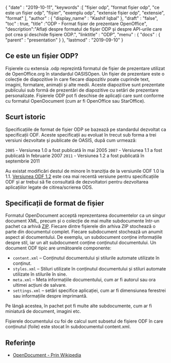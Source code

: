 {
  "date" : "2019-10-11",
  "keywords" :[ "fișier odp", "format fișier odp", "ce este un fișier odp", "fișier", "exemplu odp", "extensie fișier odp", "extensie", "format" ],
  "author" : {
    "display_name" : "Kashif Iqbal"
},
  "draft" : "false",
  "toc" : true,
  "title" :"ODP - Format fișier de prezentare OpenOffice",
  "description":"Aflați despre formatul de fișier ODP și despre API-urile care pot crea și deschide fișiere ODP.",
  "linktitle" : "ODP",
  "menu" : {
    "docs" : {
      "parent" : "presentation"
}
},
  "lastmod" : "2019-09-10"
}

## Ce este un fișier ODP?

Fișierele cu extensia .odp reprezintă formatul de fișier de prezentare utilizat de OpenOffice.org în standardul OASISOpen. Un fișier de prezentare este o colecție de diapozitive în care fiecare diapozitiv poate cuprinde text, imagini, formatare, animații și alte medii. Aceste diapozitive sunt prezentate publicului sub formă de prezentări de diapozitive cu setări de prezentare personalizate. Fișierele ODP pot fi deschise de aplicații care sunt conforme cu formatul OpenDocument (cum ar fi OpenOffice sau StarOffice).

## Scurt istoric

Specificațiile de format de fișier ODP se bazează pe standardul dezvoltat ca specificații ODF. Aceste specificații au evoluat în trecut sub forma a trei versiuni dezvoltate și publicate de OASIS, după cum urmează:

`2005` - Versiunea 1.0 a fost publicată în mai 2005
`2007` - Versiunea 1.1 a fost publicată în februarie 2007
`2011` - Versiunea 1.2 a fost publicată în septembrie 2011

Au existat modificări destul de minore în tranziția de la versiunile ODF 1.0 la 1.1. [Versiunea ODF 1.2](https://www.oasis-open.org/standards#opendocumentv1.2) este cea mai recentă versiune pentru specificațiile ODF și ar trebui să fie consultată de dezvoltatori pentru dezvoltarea aplicațiilor legate de citirea/scrierea ODS.

## Specificații de format de fișier

Formatul OpenDocument acceptă reprezentarea documentelor ca un singur document XML, precum și o colecție de mai multe subdocumente într-un pachet ca arhivă [ZIP](https://docs.fileformat.com/compression/zip/). Fiecare dintre fișierele din arhiva ZIP stochează o parte din documentul complet. Fiecare subdocument stochează un anumit aspect al documentului. De exemplu, un subdocument conține informațiile despre stil, iar un alt subdocument conține conținutul documentului. Un document ODF tipic are următoarele componente:

* `content.xml` – Conținutul documentului și stilurile automate utilizate în conținut.
* `styles.xml` – Stiluri utilizate în conținutul documentului și stiluri automate utilizate în stilurile în sine.
* `meta.xml` – Meta informațiile documentului, cum ar fi autorul sau ora ultimei acțiuni de salvare.
* `settings.xml` – setări specifice aplicației, cum ar fi dimensiunea ferestrei sau informațiile despre imprimantă.

Pe lângă acestea, în pachet pot fi multe alte subdocumente, cum ar fi miniatură de document, imagini etc.

Fișierele documentului cu foi de calcul sunt subsetul de fișiere ODF în care conținutul (foile) este stocat în subdocumentul content.xml.

## Referințe

* [OpenDocument - Prin Wikipedia](https://en.wikipedia.org/wiki/OpenDocument)

